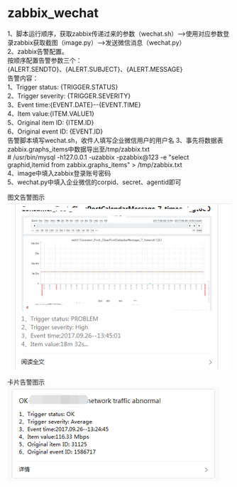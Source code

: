 # zabbix_wechat

1、脚本运行顺序，获取zabbix传递过来的参数（wechat.sh）-->使用对应参数登录zabbix获取截图（image.py）-->发送微信消息（wechat.py）  
2、zabbix告警配置。  
   按顺序配置告警参数三个：  
    {ALERT.SENDTO}、{ALERT.SUBJECT}、{ALERT.MESSAGE}  
   告警内容：  
    1、Trigger status: {TRIGGER.STATUS}  
    2、Trigger severity: {TRIGGER.SEVERITY}  
    3、Event time:{EVENT.DATE}--{EVENT.TIME}  
    4、Item value:{ITEM.VALUE1}  
    5、Original item ID: {ITEM.ID}  
    6、Original event ID: {EVENT.ID}  
    告警脚本填写wechat.sh，收件人填写企业微信用户的用户名
3、事先将数据表zabbix.graphs_items中数据导出至/tmp/zabbix.txt  
    # /usr/bin/mysql -h127.0.0.1 -uzabbix -pzabbix@123 -e "select graphid,itemid from zabbix.graphs_items" > /tmp/zabbix.txt  
4、image中填入zabbix登录账号密码  
5、wechat.py中填入企业微信的corpid、secret、agentid即可  

图文告警图示  
![image](https://github.com/armolee/zabbix_wechat/blob/master/image_alert.png)  

卡片告警图示  
![image](https://github.com/armolee/zabbix_wechat/blob/master/card_alert.png)  


